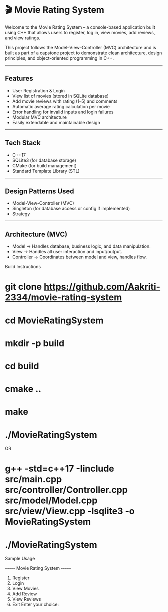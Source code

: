 # 🎬 Movie Rating System

Welcome to the Movie Rating System – a console-based application built using C++ that allows users to register, log in, view movies, add reviews, and view ratings.

This project follows the Model–View–Controller (MVC) architecture and is built as part of a capstone project to demonstrate clean architecture, design principles, and object-oriented programming in C++.

---

##  Features

- User Registration & Login
- View list of movies (stored in SQLite database)
- Add movie reviews with rating (1–5) and comments
- Automatic average rating calculation per movie
- Error handling for invalid inputs and login failures
- Modular MVC architecture
- Easily extendable and maintainable design

---

##  Tech Stack

- C++17
- SQLite3 (for database storage)
- CMake (for build management)
- Standard Template Library (STL)

---

## Design Patterns Used

- Model-View-Controller (MVC)
- Singleton (for database access or config if implemented)
- Strategy 

---

##  Architecture (MVC)

- Model → Handles database, business logic, and data manipulation.
- View → Handles all user interaction and input/output.
- Controller → Coordinates between model and view, handles flow.

Build Instructions

# git clone https://github.com/Aakriti-2334/movie-rating-system
# cd MovieRatingSystem
# mkdir -p build
# cd build
# cmake ..
# make
# ./MovieRatingSystem

OR

# g++ -std=c++17 -Iinclude src/main.cpp src/controller/Controller.cpp src/model/Model.cpp src/view/View.cpp -lsqlite3 -o MovieRatingSystem
# ./MovieRatingSystem

Sample Usage

----- Movie Rating System -----
1. Register
2. Login
3. View Movies
4. Add Review
5. View Reviews
6. Exit
Enter your choice:

